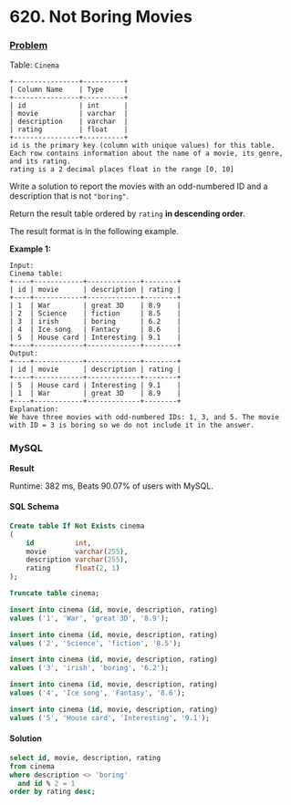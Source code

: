 # 620. Not Boring Movies

### [Problem](https://leetcode.com/problems/not-boring-movies/solutions/)

Table: `Cinema`

```
+----------------+----------+
| Column Name    | Type     |
+----------------+----------+
| id             | int      |
| movie          | varchar  |
| description    | varchar  |
| rating         | float    |
+----------------+----------+
id is the primary key (column with unique values) for this table.
Each row contains information about the name of a movie, its genre, and its rating.
rating is a 2 decimal places float in the range [0, 10]
```

Write a solution to report the movies with an odd-numbered ID and a description that is not `"boring"`.

Return the result table ordered by `rating` **in descending order**.

The result format is in the following example.

**Example 1:**

```
Input:
Cinema table:
+----+------------+-------------+--------+
| id | movie      | description | rating |
+----+------------+-------------+--------+
| 1  | War        | great 3D    | 8.9    |
| 2  | Science    | fiction     | 8.5    |
| 3  | irish      | boring      | 6.2    |
| 4  | Ice song   | Fantacy     | 8.6    |
| 5  | House card | Interesting | 9.1    |
+----+------------+-------------+--------+
Output:
+----+------------+-------------+--------+
| id | movie      | description | rating |
+----+------------+-------------+--------+
| 5  | House card | Interesting | 9.1    |
| 1  | War        | great 3D    | 8.9    |
+----+------------+-------------+--------+
Explanation:
We have three movies with odd-numbered IDs: 1, 3, and 5. The movie with ID = 3 is boring so we do not include it in the answer.
```

### MySQL

**Result**

Runtime: 382 ms, Beats 90.07% of users with MySQL.

#### SQL Schema

```sql
Create table If Not Exists cinema
(
    id          int,
    movie       varchar(255),
    description varchar(255),
    rating      float(2, 1)
);

Truncate table cinema;

insert into cinema (id, movie, description, rating)
values ('1', 'War', 'great 3D', '8.9');

insert into cinema (id, movie, description, rating)
values ('2', 'Science', 'fiction', '8.5');

insert into cinema (id, movie, description, rating)
values ('3', 'irish', 'boring', '6.2');

insert into cinema (id, movie, description, rating)
values ('4', 'Ice song', 'Fantasy', '8.6');

insert into cinema (id, movie, description, rating)
values ('5', 'House card', 'Interesting', '9.1');
```

#### Solution

```sql
select id, movie, description, rating
from cinema
where description <> 'boring'
  and id % 2 = 1
order by rating desc;
```
